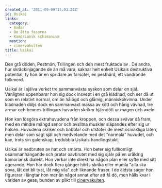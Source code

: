 ```yaml
---
created_at: '2011-09-09T15:03:23Z'
id: Usikai
links:
  category:
  - Andar
  - De åtta fasorna
  - Kamoriansk schamanism
  mention:
  - cinervakulten
title: Usikai
---
```


Den grå döden, Pestmön, Trillingen och den mest fruktade av . De andra, hur skräckinjagande de än må
vara, saknar helt enkelt Usikais destruktiva potential, ty hon är en spridare av farsoter, en
pesthärd, ett vandrande folkmord.

Usikai är i själva verket tre sammanväxta syskon som delar en själ. Vanligtvis uppenbarar hon sig
dock insvept i en grå klädnad, och ser då ut som en relativt normal, om än hålögd och glåmig,
människokvinna. Under klädnaden döljs dock en sammanväxt massa av kött och hårig vävnad, tre armar
och hennes trillingars huvuden skriker hjärndött ur magen och axeln.

Hon kon lösgöra extrahuvudena från kroppen, och dessa svävar då fram, med en mindre mängd senor och
avslitna muskler släpandes efter sig ur halsen. Huvudena skriker och babblar och utstöter de mest
osmakliga läten, men delar som sagt själ och medvetande med det "normala" huvudet, och kan, trots
sin galenskap, tredubbla Usikais handlingstakt.

Usikai är nedbruten av hat och smärta. Hon beter sig fullkomligt osammanhängande och pratar
oavbrutet med sig själv på en uråldrig kamoriansk dialekt. Hon verkar inte direkt ha någon plan
eller syfte med sitt agerande. Hon har dock flera gånger hörts skrika eller mumla "alla ska sova,
låt det bli tyst, låt mig vila" och liknande fraser. I de äldsta sagor hon figurerar i längtar hon
mer än något annat efter att få dö, men hålls kvar i världen av geas, bunden av plikt till
[cinervakulten].

  [cinervakulten]: cinervakulten